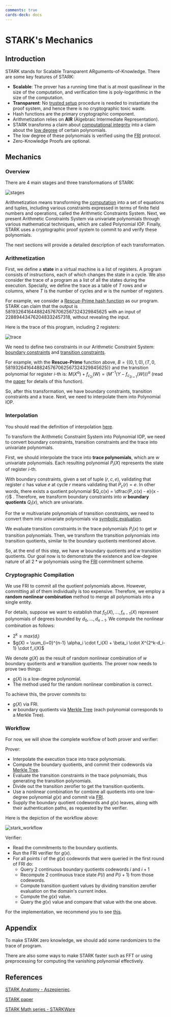 ```yaml
---
comments: true
cards-deck: docs
---
```


# STARK's Mechanics

## Introduction []()

STARK stands for Scalable Transparent ARguments-of-Knowledge. There are some key features of STARK:

- **Scalable**: The prover has a running time that is at most quasilinear in the size of the computation, and verification time is
  poly-logarithmic in the size of the computation.
- **Transparent**: No [trusted setup](../terms/trusted_setup.md) procedure is needed to instantiate the proof system, and hence
  there is no cryptographic toxic waste.
- Hash functions are the primary cryptographic component.
- Arithmetization relies on **AIR** (Algebraic Intermediate Representation).
- STARK transforms a claim about [computational integrity](../terms/computational_integrity.md) into a claim about the
  [low degree](../terms/low_degree.md) of certain polynomials.
- The low degree of these polynomials is verified using the [FRI](./fri.md) protocol.
- Zero-Knowledge Proofs are optional.

[](1724550048596)

## Mechanics

### Overview []()

There are 4 main stages and three transformations of STARK:

![stages](attachments/stark_stage.png)

Arithmetization means transforming the [computation](../terms/computation.md)
into a set of equations and tuples, including various constraints expressed in terms of finite field numbers and operations, called the
Arithmetic Constraints System. Next, we present Arithmetic Constraints System via univariate polynomials through various mathematical
techniques, which are called Polynomial IOP. Finally, STARK uses a cryptographic proof system to commit to and verify these
polynomials.

The next sections will provide a detailed description of each transformation.

[](1724550048609)

### Arithmetization []()

First, we define a **state** in a virtual machine is a list of registers. A program consists of instructions, each of which changes the
state in a cycle. We also consider the trace of a program as a list of all the states during the execution. Specially, we define the
trace as a table of $T$ rows and $w$ columns, where $T$ is the number of cycles and $w$ is the number of registers.

For example, we consider a [Rescue-Prime hash function](https://eprint.iacr.org/2020/1143.pdf) as our program. STARK can claim that
the output is $58193264164488245767062567324329845625$ with an input of $228894434762048332457318$, without revealing the input.

Here is the trace of this program, including $2$ registers:

![trace](attachments/trace.png)

We need to define two constraints in our Arithmetic Constraint System: [boundary constraints](../terms/boundary_constraints.md) and
[transition constraints](../terms/transition_constraints.md).

For example, with the **Rescue-Prime** function above, $B = \lbrace (0, 1, 0), (T, 0, 58193264164488245767062567324329845625) \rbrace$
and the transition polynomial for register $i$-th is:
$M(X^\alpha)+f_{c_{2i}}(W)=(M^{−1}(Y−f_{c_{2i+1}}(W)))^\alpha$ (read the [paper](https://eprint.iacr.org/2020/1143.pdf) for details of
this function).

So, after this transformation, we have boundary constraints, transition constraints and a trace. Next, we need to interpolate them into
Polynomial IOP.

[](1724550061621)

### Interpolation []()

You should read the definition of interpolation [here](../terms/lagrange_interpolation.md).

To transform the Arithmetic Constraint System into Polynomial IOP, we need to convert boundary constraints, transition constraints
and the trace into univariate polynomials.

[](1724550048612)

First, we should interpolate the trace into **trace polynomials**, which are $w$ univariate polynomials. Each resulting polynomial
$P_i(X)$ represents the state of register $i$-th.

With boundary constraints, given a set of tuple $(r, c, e)$, validating that register $c$ has value $e$ at cycle $r$ means validating
that $P_c(r) = e$. In other words, there exists a quotient polynomial $Q_c(x) = \dfrac{P_c(x) - e}{x - r}$ .  Therefore, we transform
boundary constraints into $w$ **boundary quotients** $Q_i(x)$, which are univariate.

For the $w$ multivariate polynomials of transition constraints, we need to convert them into univariate polynomials via
[symbolic evaluation](../terms/symbolic_evaluation.md).

We evaluate transition constraints in the trace polynomials $P_i(x)$ to get $w$ transition polynomials. Then, we transform the
transition polynomials into transition quotients, similar to the boundary quotients mentioned above.

So, at the end of this step, we have $w$ boundary quotients and $w$ transition quotients. Our goal now is to demonstrate the existence
and low-degree nature of all $2*w$ polynomials using the [FRI](./fri.md) commitment scheme.


### Cryptographic Compilation []()

We use FRI to commit all the quotient polynomials above. However, committing all of them individually is too expensive. Therefore, we
employ a **random nonlinear combination** method to merge all polynomials into a single entity.
[](1724550080322)

For details, suppose we want to establish that $f_0(X),..., f_{n-1}(X)$ represent polynomials of degrees bounded by $d_0,...,d_{n-1}$.
We compute the nonlinear combination as follows:

- $2^k \ge max(d_i)$
- $g(X) = \sum_{i=0}^{n-1} \alpha_i \cdot f_i(X) + \beta_i \cdot X^{2^k-d_i-1} \cdot f_i(X)$

We denote $g(X)$ as the result of random nonlinear combination of $w$ boundary quotients and $w$ transition quotients. The prover now
needs to prove two things:

- $g(X)$ is a low-degree polynomial.
- The method used for the random nonlinear combination is correct.

To achieve this, the prover commits to:

- $g(X)$ via FRI.
- $w$ boundary quotients via [Merkle Tree](./fri.md#Merkle%20Tree) (each polynomial corresponds to a Merkle Tree).


### Workflow

For now, we will show the complete workflow of both prover and verifier:

Prover:

- Interpolate the execution trace into trace polynomials.
- Compute the boundary quotients, and commit their codewords via [Merkle Tree](./fri.md#Merkle%20Tree).
- Evaluate the transition constraints in the trace polynomials, thus generating the transition polynomials.
- Divide out the transition zerofier to get the transition quotients.
- Use a nonlinear combination for combine all quotients into one low-degree polynomial $g(x)$ and commit via [FRI](./fri.md).
- Supply the boundary quotient codewords and $g(x)$ leaves, along with their authentication paths, as requested by the verifier.

Here is the depiction of the workflow above:

![stark_workflow](attachments/stark_workflow.png)

Verifier:

- Read the commitments to the boundary quotients.
- Run the FRI verifier for $g(x)$.
- For all points $i$ of the $g(x)$ codewords that were queried in the first round of FRI do:
  - Query $2$ continuous boundary quotients codewords $i$ and $i+1$
  - Recompute $2$ continuous trace state $P(i)$ and $P(i+1)$ from those codewords.
  - Compute transition quotient values by dividing transition zerofier evaluation on the domain's current index.
  - Compute the $g(x)$ value.
  - Query the $g(x)$ value and compare that value with the one above.

For the implementation, we recommend you to see [this](https://github.com/aszepieniec/stark-anatomy).


## Appendix

To make STARK zero knowledge, we should add some randomizers to the trace of program.

There are also some ways to make STARK faster such as FFT or using preprocessing for computing the vanishing polynomial effectively.

## References

[STARK Anatomy - Aszepieniec](https://aszepieniec.github.io/stark-anatomy/index).

[STARK paper](https://eprint.iacr.org/2018/046.pdf)

[STARK Math series - STARKWare](https://medium.com/starkware/tagged/stark-math)
